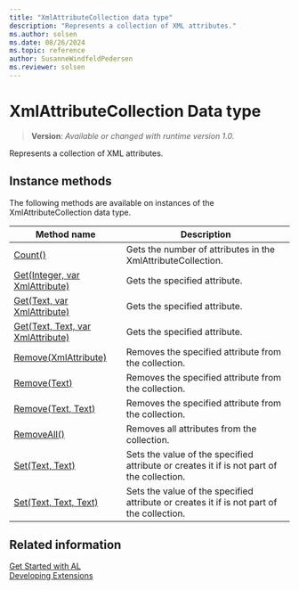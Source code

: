 ```yaml
---
title: "XmlAttributeCollection data type"
description: "Represents a collection of XML attributes."
ms.author: solsen
ms.date: 08/26/2024
ms.topic: reference
author: SusanneWindfeldPedersen
ms.reviewer: solsen
---
```

[//]: # (START>DO_NOT_EDIT)
[//]: # (IMPORTANT:Do not edit any of the content between here and the END>DO_NOT_EDIT.)
[//]: # (Any modifications should be made in the .xml files in the ModernDev repo.)
# XmlAttributeCollection Data type
> **Version**: _Available or changed with runtime version 1.0._

Represents a collection of XML attributes.



## Instance methods
The following methods are available on instances of the XmlAttributeCollection data type.

|Method name|Description|
|-----------|-----------|
|[Count()](xmlattributecollection-count-method.md)|Gets the number of attributes in the XmlAttributeCollection.|
|[Get(Integer, var XmlAttribute)](xmlattributecollection-get-integer-xmlattribute-method.md)|Gets the specified attribute.|
|[Get(Text, var XmlAttribute)](xmlattributecollection-get-string-xmlattribute-method.md)|Gets the specified attribute.|
|[Get(Text, Text, var XmlAttribute)](xmlattributecollection-get-string-string-xmlattribute-method.md)|Gets the specified attribute.|
|[Remove(XmlAttribute)](xmlattributecollection-remove-xmlattribute-method.md)|Removes the specified attribute from the collection.|
|[Remove(Text)](xmlattributecollection-remove-string-method.md)|Removes the specified attribute from the collection.|
|[Remove(Text, Text)](xmlattributecollection-remove-string-string-method.md)|Removes the specified attribute from the collection.|
|[RemoveAll()](xmlattributecollection-removeall-method.md)|Removes all attributes from the collection.|
|[Set(Text, Text)](xmlattributecollection-set-string-string-method.md)|Sets the value of the specified attribute or creates it if is not part of the collection.|
|[Set(Text, Text, Text)](xmlattributecollection-set-string-string-string-method.md)|Sets the value of the specified attribute or creates it if is not part of the collection.|

[//]: # (IMPORTANT: END>DO_NOT_EDIT)
## Related information  
[Get Started with AL](../../devenv-get-started.md)  
[Developing Extensions](../../devenv-dev-overview.md)  
